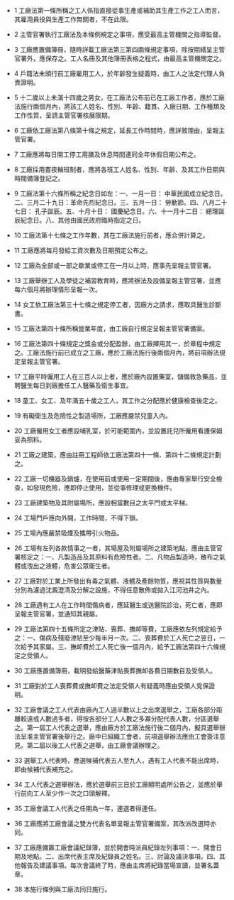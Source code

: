 * 1 工廠法第一條所稱之工人係指直接從事生產或補助其生產工作之工人而言，其雇用員役與生產工作無關者，不在此限。

* 2 主管官署執行工廠法及本條例規定之事項，應受最高主管機關之指導監督。

* 3 工廠應置備簿冊，隨時詳載工廠法第三第四兩條規定事項，除按期繕呈主管官署外，應保存之。工人名冊及其他簿冊表格之程式，由最高主管機關定之。

* 4 戶籍法未頒行前工廠雇用工人，於年齡發生疑義時，由工人之法定代理人負責證明。

* 5 十二歲以上未滿十四歲之男女，在工廠法公布前已在工廠工作者，應於工廠法施行兩個月內，將該工人姓名、性別、年齡、籍貫、入廠日期、工作種類及工作性質，呈請主管官署核展限期。

* 6 工廠依工廠法第八條第十條之規定，延長工作時間時，應詳敘理由，呈報主管官署。

* 7 工廠應將每日開工停工用膳及休息時間連同全年休假日期公布之。

* 8 工廠採用晝夜輪班制者，應將各班工人姓名、性別、年齡、及其工作日期與時間備簿登記之。

* 9 工廠法第十六條所稱之紀念日如左：一、一月一日： 中華民國成立紀念日。二、三月二十九日：革命先烈紀念日。三、五月一日： 勞動節。四、八月二十七日： 孔子誕辰。五、十月十日： 國慶紀念日。六、十一月十二日： 總理誕辰紀念日。八、其他由國民政府臨時指定之日。

* 10 工廠法第十七條之工作年數，其在工廠法施行前者，應合併計算之。

* 11 工廠應將每月發給工資次數及日期預定公布之。

* 12 工廠為全部或一部之歇業或停工在一月以上時，應事先呈報主管官署。

* 13 工廠舉辦工人及學徒之補習教育時，應將辦法及設備呈報主管官署，並應每六個月將辦理情形呈報一次。

* 14 女工依工廠法第三十七條之規定停工者，因廠方之請求，應取具醫生診斷書。

* 15 工廠法第四十條所稱營業年度，由工廠自行規定呈報主管官署備案。

* 16 工廠法第四十條規定之獎金或分配盈餘，由工廠擇用其一，於章程中規定之。工廠法施行前已成立之工廠，應於工廠法施行後兩個月內，將前項辦法規定呈報主管官署。

* 17 工廠平時僱用工人在三百人以上者，應於廠內設置藥室，儲備救急藥品，並聘醫生每日到廠擔任工人醫藥及衛生事宜。

* 18 童工、女工、及年滿五十歲之工人，其工作之分配應於健康檢查後定之。

* 19 有礙衛生及危險性之製造場所，工廠應嚴禁兒童入內。

* 20 工廠僱用女工者應設哺乳室，於可能範圍內，並設置託兒所僱用看護保姆妥為照料。

* 21 工廠之建築，應由註冊工程師依工廠法第四十一條、第四十二條規定計劃之。

* 22 工廠一切機器及鍋爐，在使用前或使用一定期間後，應由專家舉行安全檢查，如發現危險，應即停止使用，並從事修理或更換機件。

* 23 工廠建築物及其附屬場所，應設相當數目之太平門或太平梯。

* 24 工場門戶應向外開，工作時間，不得下鎖。

* 25 工場內應嚴禁吸煙及攜帶引火物品。

* 26 工場有左列各款情事之一者，其場屋及附屬場所之建築地點，應由主管官署核定之：一、凡製造品及其原料有危險性者。二、凡物品製造時，散布之氣體或洩出之液體，危害公眾衛生者。

* 27 工廠對於工業上所發出有毒之氣體、液體及產餘物質，應視其性質與數量分別為濾過沈澱澄清及分解之設施，不得任意散佈或拋入江河池井之內。

* 28 工廠遇有工人在工作時間傷病者，應延醫生或送醫院診治，死亡者，應即呈報主管官署，並通知其親屬。

* 29 工廠法第四十五條所定之津貼、喪葬、撫卹等費，工廠應依左列規定給予之：一、傷病及殘廢津貼至少每半月一次。二、喪葬費於工人死亡之翌日，一次給予其家屬。三、撫卹費於工人死亡後一個月內，給予工廠法第四十六條規定之受領人。

* 30 工廠應置備簿冊，載明發給醫藥津貼喪葬撫卹各費日期數目及受領人。

* 31 工廠對於工人喪葬費或撫卹費之法定受領人有疑義時應由受領人覓保證明。

* 32 工廠會議之工人代表由廠內工人過半數以上之出席選舉之，工廠各部分距離較遠或人數過多者，得按各部分工人人數之多寡分配代表人數，分區選舉之。第一屆工人代表之選舉，應由廠方於工廠法施行後二個月內，擬具選舉辦法呈准主管官署後舉行之。廠中已組織工會者，前項選舉辦法應由工會簽注意見。第二屆以後工人代表之選舉，由工廠會議辦理之。

* 33 選舉工人代表時，應選候補代表五人至九人，遇有工人代表不能出席時，即由候補代表補充之。

* 34 工人代表之選舉辦法，應於選舉前三日於工廠顯明處所公告之，並應於舉行前向工人至少作一次之口頭解釋。

* 35 工廠會議工人代表之任期為一年，連選者得連任。

* 36 工廠應將工廠會議之雙方代表名單呈報主管官署備案，其改派改選時亦同。

* 37 工廠應備置工廠會議紀錄簿，並於開會時派員紀錄左列事項：一、開會日期及地點。二、出席代表主席及紀錄員之姓名。三、討論及議決事項。四、其他報告及建議事項。每次會議終了時，應由主席將紀錄當場宣讀，並署名蓋章。

* 38 本施行條例與工廠法同日施行。

